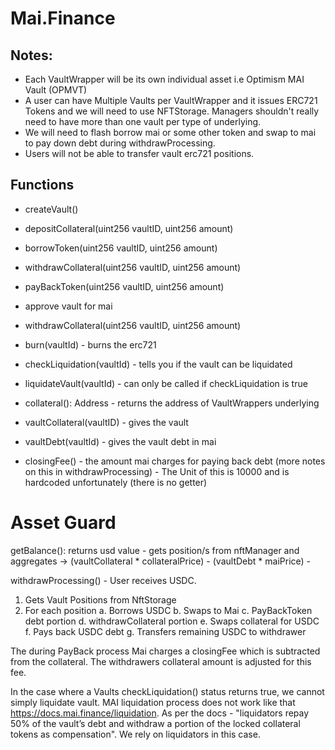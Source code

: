 # Mai.Finance

## Notes:

- Each VaultWrapper will be its own individual asset i.e Optimism MAI Vault (OPMVT)
- A user can have Multiple Vaults per VaultWrapper and it issues ERC721 Tokens and we will need to use NFTStorage. Managers shouldn't really need to have more than one vault per type of underlying.
- We will need to flash borrow mai or some other token and swap to mai to pay down debt during withdrawProcessing.
- Users will not be able to transfer vault erc721 positions.


## Functions

- createVault()
- depositCollateral(uint256 vaultID, uint256 amount)
- borrowToken(uint256 vaultID, uint256 amount)
- withdrawCollateral(uint256 vaultID, uint256 amount)
- payBackToken(uint256 vaultID, uint256 amount)
- approve vault for mai
- withdrawCollateral(uint256 vaultID, uint256 amount)

- burn(vaultId) - burns the erc721
- checkLiquidation(vaultId) - tells you if the vault can be liquidated
- liquidateVault(vaultId) - can only be called if checkLiquidation is true
- collateral(): Address - returns the address of VaultWrappers underlying
- vaultCollateral(vaultID) - gives the vault
- vaultDebt(vaultId) - gives the vault debt in mai
- closingFee() - the amount mai charges for paying back debt (more notes on this in withdrawProcessing) - The Unit of this is 10000 and is hardcoded unfortunately (there is no getter)


# Asset Guard

getBalance(): returns usd value - gets position/s from nftManager and aggregates -> (vaultCollateral * collateralPrice) - (vaultDebt * maiPrice) -

withdrawProcessing() - User receives USDC.

1. Gets Vault Positions from NftStorage
2. For each position
	a. Borrows USDC
	b. Swaps to Mai
	c. PayBackToken debt portion
	d. withdrawCollateral portion
	e. Swaps collateral for USDC
	f. Pays back USDC debt
	g. Transfers remaining USDC to withdrawer

The during PayBack process Mai charges a closingFee which is subtracted from the collateral. The withdrawers collateral amount is adjusted for this fee.

In the case where a Vaults checkLiquidation() status returns true, we cannot simply liquidate vault. MAI liquidation process does not work like that https://docs.mai.finance/liquidation. As per the docs - "liquidators repay 50% of the vault’s debt and withdraw a portion of the locked collateral tokens as compensation". We rely on liquidators in this case.
